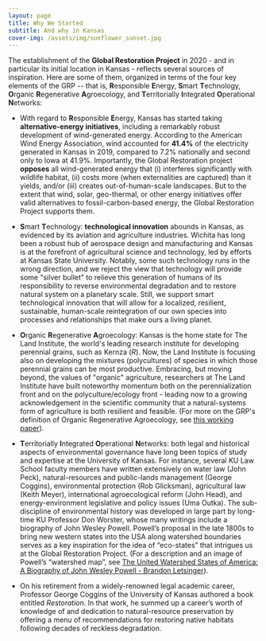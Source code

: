 ```yaml
---
layout: page
title: Why We Started
subtitle: And why in Kansas
cover-img: /assets/img/sunflower_sunset.jpg
---
```



The establishment of the **Global Restoration Project** in 2020 - and in particular its initial location in Kansas - reflects several sources of inspiration.  Here are some of them, organized in terms of the four key elements of the GRP -- that is, **R**esponsible **E**nergy, **S**mart **T**echnology, **O**rganic **R**egenerative **A**groecology, and **T**erritorially **I**ntegrated **O**perational **N**etworks: 
* With regard to **R**esponsible **E**nergy, Kansas has started taking **alternative-energy initiatives**, including a remarkably robust development of wind-generated energy.  According to the American Wind Energy Association, wind accounted for **41.4%** of the electricity generated in Kansas in 2019, compared to 7.2% nationally and second only to Iowa at 41.9%.  Importantly, the Global Restoration project **opposes** all wind-generated energy that (i) interferes significantly with wildlife habitat, (ii) costs more (when externalities are captured) than it yields, and/or (iii) creates out-of-human-scale landscapes.  But to the extent that wind, solar, geo-thermal, or other energy initiatives offer valid alternatives to fossil-carbon-based energy, the Global Restoration Project supports them.  

* **S**mart **T**echnology: **technological innovation** abounds in Kansas, as evidenced by its aviation and agriculture industries.  Wichita has long been a robust hub of aerospace design and manufacturing and Kansas is at the forefront of agricultural science and technology, led by efforts at Kansas State University.  Notably, some such technology runs in the wrong direction, and we reject the view that technology will provide some "silver bullet" to relieve this generation of humans of its responsibility  to reverse environmental degradation and to restore natural system on a planetary scale.  Still, we support smart technological innovation that will allow for a localized, resilient, sustainable, human-scale reintegration of our own species into processes and relationships that make ours a living planet. 

* **O**rganic **R**egenerative **A**groecology:  Kansas is the home state for The Land Institute, the world's leading research institute for developing perennial grains, such as Kernza (*R*).  Now, the Land Institute is focusing also on developing the mixtures (polycultures) of species in which those perennial grains can be most productive.  Embracing, but moving beyond, the values of "organic" agriculture, researchers at The Land Institute have built noteworthy momentum both on the perennialization front and on the polyculture/ecology front - leading now to a growing acknowledgement in the scientific community that a natural-systems form of agriculture is both resilient and feasible. (For more on the GRP's definition of Organic Regenerative Agroecology, see [this working paper](https://globalrestorationproject.github.io/2021-01-10-organic-restorative-agroecology/)). 

* **T**erritorially **I**ntegrated **O**perational **N**etworks: both legal and historical aspects of environmental governance have long been topics of study and expertise at the University of Kansas.  For instance, several KU Law School faculty members have written extensively on water law (John Peck), natural-resources and public-lands management (George Coggins), environmental protection (Rob Glicksman), agricultural law (Keith Meyer), international agroecological reform (John Head), and energy-environment legislative and policy issues (Uma Outka).  The sub-discipline of environmental history was developed in large part by long-time KU Professor Don Worster, whose many writings include a biography of John Wesley Powell.  Powell’s proposal in the late 1800s to bring new western states into the USA along watershed boundaries serves as a key inspiration for the idea of “eco-states” that intrigues us at the Global Restoration Project.  (For a description and an image of Powell’s “watershed map”,  see [The United Watershed States of America: A Biography of John Wesley Powell - Brandon Letsinger](https://thebioregionalist.com/biography/the-united-watershed-states-of-america-a-biography-of-john-wesley-powell/)). 

* On his retirement from a widely-renowned legal academic career, Professor George Coggins of the University of Kansas authored a book entitled *Restoration*. In that work, he summed up a career’s worth of knowledge of and dedication to natural-resource preservation by offering a menu of recommendations for restoring native habitats following decades of reckless degradation.
